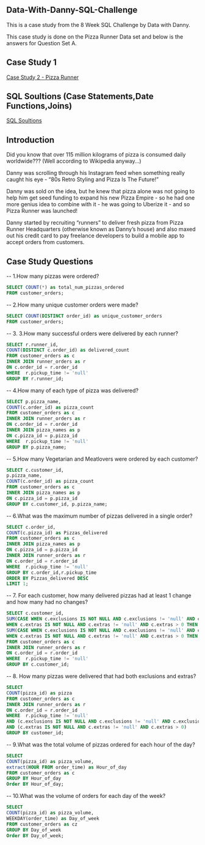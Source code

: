 ## Data-With-Danny-SQL-Challenge
This is a case study from the 8 Week SQL Challenge by Data with Danny.

This case study is done on the Pizza Runner Data set and below is the answers for Question Set A.

## Case Study 1                                                                                                                                       
[Case Study 2 - Pizza Runner](https://8weeksqlchallenge.com/case-study-2/) 

## SQL Soultions  (Case Statements,Date Functions,Joins)

[SQL Soultions](https://github.com/cmagee511/Data-With-Danny-SQL-Challenge-Case-Study-2/blob/main/SQL%20Answers.sql)

## Introduction

Did you know that over 115 million kilograms of pizza is consumed daily worldwide??? (Well according to Wikipedia anyway…)

Danny was scrolling through his Instagram feed when something really caught his eye - “80s Retro Styling and Pizza Is The Future!”

Danny was sold on the idea, but he knew that pizza alone was not going to help him get seed funding to expand his new Pizza Empire - so he had one more genius idea to combine with it - he was going to Uberize it - and so Pizza Runner was launched!

Danny started by recruiting “runners” to deliver fresh pizza from Pizza Runner Headquarters (otherwise known as Danny’s house) and also maxed out his credit card to pay freelance developers to build a mobile app to accept orders from customers.


## Case Study Questions

-- 1.How many pizzas were ordered?
```sql  
SELECT COUNT(*) as total_num_pizzas_ordered
FROM customer_orders;
```


-- 2.How many unique customer orders were made?
```sql 
SELECT COUNT(DISTINCT order_id) as unique_customer_orders
FROM customer_orders; 
```


-- 3. 3.How many successful orders were delivered by each runner?
```sql  
SELECT r.runner_id,
COUNT(DISTINCT c.order_id) as delivered_count
FROM customer_orders as c
INNER JOIN runner_orders as r
ON c.order_id = r.order_id
WHERE  r.pickup_time != 'null'
GROUP BY r.runner_id;
```
-- 4.How many of each type of pizza was delivered?
```sql
SELECT p.pizza_name,
COUNT(c.order_id) as pizza_count
FROM customer_orders as c
INNER JOIN runner_orders as r
ON c.order_id = r.order_id
INNER JOIN pizza_names as p
ON c.pizza_id = p.pizza_id
WHERE  r.pickup_time != 'null'
GROUP BY p.pizza_name;
```
-- 5.How many Vegetarian and Meatlovers were ordered by each customer?
```sql
SELECT c.customer_id,
p.pizza_name,
COUNT(c.order_id) as pizza_count
FROM customer_orders as c
INNER JOIN pizza_names as p
ON c.pizza_id = p.pizza_id
GROUP BY c.customer_id, p.pizza_name;
```

-- 6.What was the maximum number of pizzas delivered in a single order?
```sql
SELECT c.order_id,
COUNT(c.pizza_id) as Pizzas_delivered
FROM customer_orders as c
INNER JOIN pizza_names as p
ON c.pizza_id = p.pizza_id
INNER JOIN runner_orders as r
ON c.order_id = r.order_id
WHERE  r.pickup_time != 'null'
GROUP BY c.order_id,r.pickup_time
ORDER BY Pizzas_delivered DESC
LIMIT 1;
```
-- 7. For each customer, how many delivered pizzas had at least 1 change and how many had no changes?
```sql
SELECT c.customer_id,
SUM(CASE WHEN c.exclusions IS NOT NULL AND c.exclusions != 'null' AND c.exclusions > 0 THEN 1 
WHEN c.extras IS NOT NULL AND c.extras != 'null' AND c.extras > 0 THEN 1 ELSE 0 END) AS Changes,
SUM(CASE WHEN c.exclusions IS NOT NULL AND c.exclusions != 'null' AND c.exclusions > 0 THEN 0 
WHEN c.extras IS NOT NULL AND c.extras != 'null' AND c.extras > 0 THEN 0 ELSE 1 END) AS No_Changes
FROM customer_orders as c
INNER JOIN runner_orders as r
ON c.order_id = r.order_id
WHERE  r.pickup_time != 'null'
GROUP BY c.customer_id;
```

-- 8. How many pizzas were delivered that had both exclusions and extras?
```sql
SELECT 
COUNT(pizza_id) as pizza
FROM customer_orders as c
INNER JOIN runner_orders as r
ON c.order_id = r.order_id
WHERE  r.pickup_time != 'null' 
AND (c.exclusions IS NOT NULL AND c.exclusions != 'null' AND c.exclusions)
AND (c.extras IS NOT NULL AND c.extras != 'null' AND c.extras > 0)
GROUP BY customer_id;
```

-- 9.What was the total volume of pizzas ordered for each hour of the day?
```sql
SELECT
COUNT(pizza_id) as pizza_volume,
extract(HOUR FROM order_time) as Hour_of_day
FROM customer_orders as c
GROUP BY Hour_of_day
Order BY Hour_of_day;
```


-- 10.What was the volume of orders for each day of the week?
```sql
SELECT
COUNT(pizza_id) as pizza_volume,
WEEKDAY(order_time) as Day_of_week
FROM customer_orders as cz
GROUP BY Day_of_week
Order BY Day_of_week;
```




